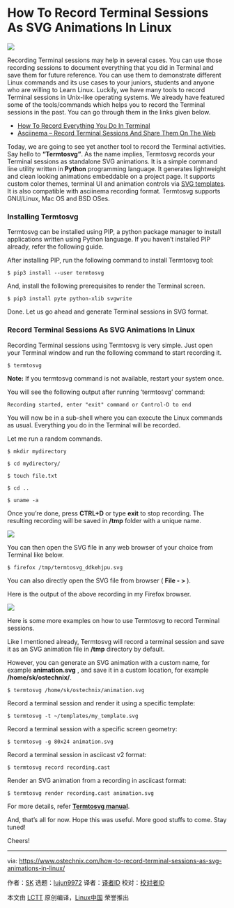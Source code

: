 How To Record Terminal Sessions As SVG Animations In Linux
======

![](https://www.ostechnix.com/wp-content/uploads/2018/08/termtosvg-720x340.png)

Recording Terminal sessions may help in several cases. You can use those recording sessions to document everything that you did in Terminal and save them for future reference. You can use them to demonstrate different Linux commands and its use cases to your juniors, students and anyone who are willing to Learn Linux. Luckily, we have many tools to record Terminal sessions in Unix-like operating systems. We already have featured some of the tools/commands which helps you to record the Terminal sessions in the past. You can go through them in the links given below.


+ [How To Record Everything You Do In Terminal][3]
+ [Asciinema – Record Terminal Sessions And Share Them On The Web][4]


Today, we are going to see yet another tool to record the Terminal activities. Say hello to **“Termtosvg”**. As the name implies, Termtosvg records your Terminal sessions as standalone SVG animations. It is a simple command line utility written in **Python** programming language. It generates lightweight and clean looking animations embeddable on a project page. It supports custom color themes, terminal UI and animation controls via [SVG templates][1]. It is also compatible with asciinema recording format. Termtosvg supports GNU/Linux, Mac OS and BSD OSes.


### Installing Termtosvg

Termtosvg can be installed using PIP, a python package manager to install applications written using Python language. If you haven’t installed PIP already, refer the following guide.

After installing PIP, run the following command to install Termtosvg tool:
```
$ pip3 install --user termtosvg

```

And, install the following prerequisites to render the Terminal screen.
```
$ pip3 install pyte python-xlib svgwrite

```

Done. Let us go ahead and generate Terminal sessions in SVG format.

### Record Terminal Sessions As SVG Animations In Linux

Recording Terminal sessions using Termtosvg is very simple. Just open your Terminal window and run the following command to start recording it.
```
$ termtosvg

```

**Note:** If you termtosvg command is not available, restart your system once.

You will see the following output after running ‘termtosvg’ command:
```
Recording started, enter "exit" command or Control-D to end

```

You will now be in a sub-shell where you can execute the Linux commands as usual. Everything you do in the Terminal will be recorded.

Let me run a random commands.
```
$ mkdir mydirectory

$ cd mydirectory/

$ touch file.txt

$ cd ..

$ uname -a

```

Once you’re done, press **CTRL+D** or type **exit** to stop recording. The resulting recording will be saved in **/tmp** folder with a unique name.

![](https://www.ostechnix.com/wp-content/uploads/2018/08/Termtosvg-in-action-1-1.png)

You can then open the SVG file in any web browser of your choice from Terminal like below.
```
$ firefox /tmp/termtosvg_ddkehjpu.svg

```

You can also directly open the SVG file from browser ( **File - > <path-to-svg>**).

Here is the output of the above recording in my Firefox browser.

![](https://www.ostechnix.com/wp-content/uploads/2018/08/Termtosvg-in-browser.gif)

Here is some more examples on how to use Termtosvg to record Terminal sessions.

Like I mentioned already, Termtosvg will record a terminal session and save it as an SVG animation file in **/tmp** directory by default.

However, you can generate an SVG animation with a custom name, for example **animation.svg** , and save it in a custom location, for example **/home/sk/ostechnix/**.
```
$ termtosvg /home/sk/ostechnix/animation.svg

```

Record a terminal session and render it using a specific template:
```
$ termtosvg -t ~/templates/my_template.svg

```

Record a terminal session with a specific screen geometry:
```
$ termtosvg -g 80x24 animation.svg

```

Record a terminal session in asciicast v2 format:
```
$ termtosvg record recording.cast

```

Render an SVG animation from a recording in asciicast format:
```
$ termtosvg render recording.cast animation.svg

```

For more details, refer [**Termtosvg manual**][2].

And, that’s all for now. Hope this was useful. More good stuffs to come. Stay tuned!

Cheers!



--------------------------------------------------------------------------------

via: https://www.ostechnix.com/how-to-record-terminal-sessions-as-svg-animations-in-linux/

作者：[SK][a]
选题：[lujun9972](https://github.com/lujun9972)
译者：[译者ID](https://github.com/译者ID)
校对：[校对者ID](https://github.com/校对者ID)

本文由 [LCTT](https://github.com/LCTT/TranslateProject) 原创编译，[Linux中国](https://linux.cn/) 荣誉推出

[a]:https://www.ostechnix.com/author/sk/
[1]:https://nbedos.github.io/termtosvg/pages/templates.html
[2]:https://github.com/nbedos/termtosvg/blob/develop/man/termtosvg.md
[3]: https://www.ostechnix.com/record-everything-terminal/
[4]: https://www.ostechnix.com/asciinema-record-terminal-sessions-share-web/
